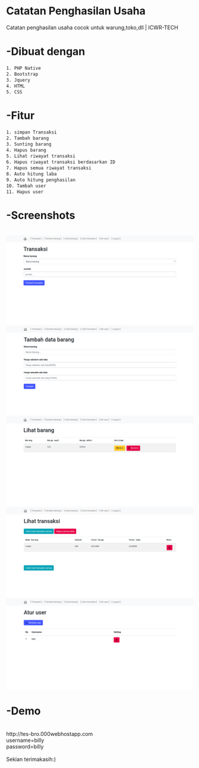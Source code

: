# Catatan Penghasilan Usaha
Catatan penghasilan usaha cocok untuk warung,toko,dll | ICWR-TECH
<br>
# -Dibuat dengan

```
1. PHP Native
2. Bootstrap
3. Jquery
4. HTML
5. CSS
```

# -Fitur

```
1. simpan Transaksi
2. Tambah barang
3. Sunting barang
4. Hapus barang
5. Lihat riwayat transaksi
6. Hapus riwayat transaksi berdasarkan ID
7. Hapus semua riwayat transaksi
8. Auto hitung laba
9. Auto hitung penghasilan
10. Tambah user
11. Hapus user
```

# -Screenshots
<br>
<img src="1.png">
<br>
<img src="2.png">
<br>
<img src="3.png">
<br>
<img src="4.png">
<br>
<img src="Screenshot from 2020-07-25 11.48.58.png">

# -Demo
<br>
http://tes-bro.000webhostapp.com
<br>
username=billy
<br>
password=billy
<br><br>
Sekian terimakasih:)
